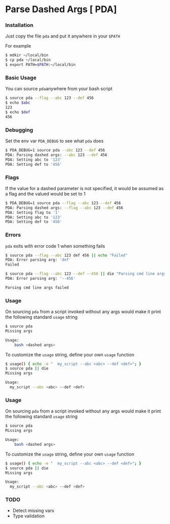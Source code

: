 # Parse Dashed Args [ PDA]

### Installation
Just copy the file `pda` and put it anywhere in your `$PATH`

For example
```bash
$ mdkir ~/local/bin
$ cp pda ~/local/bin
$ export PATH=$PATH:~/local/bin
```

### Basic Usage
You can source `pda`anywhere from your bash script
```bash
$ source pda --flag --abc 123 --def 456
$ echo $abc
123
$ echo $def
456
```

### Debugging
Set the env var `PDA_DEBUG` to see what `pda` does
```bash
$ PDA_DEBUG=1 source pda --abc 123 --def 456
PDA: Parsing dashed args: --abc 123 --def 456
PDA: Setting abc to '123'
PDA: Setting def to '456'
```

### Flags
If the value for a dashed parameter is not specified, it would be assumed as a flag and the valued would be set to 1
```bash
$ PDA_DEBUG=1 source pda --flag --abc 123 --def 456
PDA: Parsing dashed args: --flag --abc 123 --def 456
PDA: Setting flag to '1'
PDA: Setting abc to '123'
PDA: Setting def to '456'
```

### Errors
`pda` exits with error code 1 when something fails
```bash
$ source pda --flag --abc 123 def 456 || echo "Failed"
PDA: Error parsing arg: 'def'
Failed
```
```bash
$ source pda --flag --abc 123 --def --456 || die "Parsing cmd line args failed"
PDA: Error parsing arg: '--456'

Parsing cmd line args failed
```

### Usage
On sourcing `pda` from a script invoked without any args would make it print the following standard `usage` string
```bash
$ source pda
Missing args

Usage:
    bash <dashed args>
```

To customize the `usage` string, define your own `usage` function
```bash
$ usage() { echo -e "  my_script --abc <abc> --def <def>"; }
$ source pda || die
Missing args

Usage:
  my_script --abc <abc> --def <def>
```


### Usage
On sourcing `pda` from a script invoked without any args would make it print the following standard `usage` string
```bash
$ source pda
Missing args

Usage:
    bash <dashed args>
```

To customize the `usage` string, define your own `usage` function
```bash
$ usage() { echo -e "  my_script --abc <abc> --def <def>"; }
$ source pda || die
Missing args

Usage:
  my_script --abc <abc> --def <def>
```

### TODO
* Detect missing vars
* Type validation
